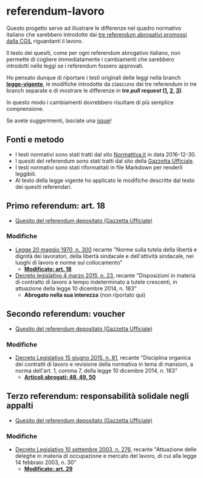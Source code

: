 # referendum-lavoro

Questo progetto serve ad illustrare le differenze nel quadro normativo italiano che sarebbero introdotte dai [tre referendum abrogativi promossi dalla CGIL](http://www.internazionale.it/notizie/2016/12/22/referendum-jobs-act-cgil) riguardanti il lavoro.

Il testo dei quesiti, come per ogni referendum abrogativo italiano, non permette di cogliere immediatamente i cambiamenti che sarebbero introdotti nelle leggi se i referendum fossero approvati.

Ho pensato dunque di riportare i testi originali delle leggi nella branch **[legge-vigente](https://github.com/pietrodn/referendum-lavoro/tree/legge-vigente)**, le modifiche introdotte da ciascuno dei tre referendum in tre branch separate e di mostrare le differenze in **tre *pull request* ([1](https://github.com/pietrodn/referendum-lavoro/pull/1/files#diff-e68c786fda0a75a5f15d8d8a5ac2c249), [2](https://github.com/pietrodn/referendum-lavoro/pull/2/files?diff=unified), [3](https://github.com/pietrodn/referendum-lavoro/pull/3/files?diff=split))**.

In questo modo i cambiamenti dovrebbero risultare di più semplice comprensione.

Se avete suggerimenti, lasciate una [issue](https://github.com/pietrodn/referendum-lavoro/issues)!

## Fonti e metodo

* I testi normativi sono stati tratti dal sito [Normattiva.it](http://www.normattiva.it/) in data 2016-12-30.
* I quesiti del referendum sono stati tratti dal sito della [Gazzetta Ufficiale](http://www.gazzettaufficiale.it/).
* I testi normativi sono stati riformattati in file Markdown per renderli leggibili.
* Al testo della legge vigente ho applicato le modifiche descritte dal testo dei quesiti referendari.

## Primo referendum: art. 18

* [Quesito del referendum depositato (Gazzetta Ufficiale)](http://www.gazzettaufficiale.it/atto/serie_generale/caricaDettaglioAtto/originario?atto.dataPubblicazioneGazzetta=2016-03-23&atto.codiceRedazionale=16A02411)

### Modifiche

* [Legge 20 maggio 1970, n. 300](http://www.normattiva.it/uri-res/N2Ls?urn:nir:stato:legge:1970-05-20;300!vig=) recante "Norme sulla tutela della libertà e dignità dei lavoratori, della libertà sindacale e dell'attività sindacale, nei luoghi di lavoro e norme sul collocamento"
    * **[Modificato: art. 18](https://github.com/pietrodn/referendum-lavoro/pull/1/files#diff-e68c786fda0a75a5f15d8d8a5ac2c249)**
* [Decreto legislativo 4 marzo 2015, n. 23](http://www.normattiva.it/uri-res/N2Ls?urn:nir:stato:decreto.legislativo:2015-03-04;23!vig=), recante "Disposizioni in materia di contratto di lavoro a tempo indeterminato a tutele crescenti, in attuazione della legge 10 dicembre 2014, n. 183"
    * **Abrogato nella sua interezza** (non riportato qui)

## Secondo referendum: voucher

* [Quesito del referendum depositato (Gazzetta Ufficiale)](http://www.gazzettaufficiale.it/atto/serie_generale/caricaDettaglioAtto/originario?atto.dataPubblicazioneGazzetta=2016-03-23&atto.codiceRedazionale=16A02412)

### Modifiche

* [Decreto  Legislativo 15  giugno  2015,  n.  81](http://www.normattiva.it/uri-res/N2Ls?urn:nir:stato:decreto.legislativo:2015-06-15;81!vig=),  recante  "Disciplina organica dei contratti di lavoro e revisione della normativa in  tema di mansioni, a norma dell'art. 1, comma 7, della  legge  10  dicembre 2014, n. 183"
    * **[Articoli abrogati: 48, 49, 50](https://github.com/pietrodn/referendum-lavoro/pull/2/files?diff=unified)**

## Terzo referendum: responsabilità solidale negli appalti

* [Quesito del referendum depositato (Gazzetta Ufficiale)](http://www.gazzettaufficiale.it/atto/serie_generale/caricaDettaglioAtto/originario?atto.dataPubblicazioneGazzetta=2016-03-23&atto.codiceRedazionale=16A02413)

### Modifiche

* [Decreto Legislativo 10 settembre 2003, n. 276](http://www.normattiva.it/uri-res/N2Ls?urn:nir:stato:decreto.legislativo:2003-09-10;276!vig=), recante "Attuazione delle deleghe in materia di occupazione e mercato del lavoro, di cui alla legge 14 febbraio 2003, n. 30"
    * **[Modificato: art. 29](https://github.com/pietrodn/referendum-lavoro/pull/3/files?diff=split)**
